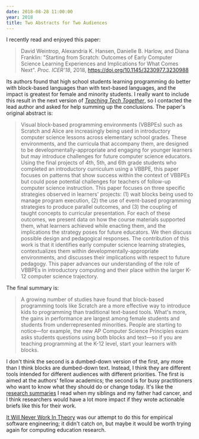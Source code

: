 ```yaml
---
date: 2018-08-28 11:00:00
year: 2018
title: Two Abstracts for Two Audiences
---
```


I recently read and enjoyed this paper:

> David Weintrop, Alexandria K. Hansen, Danielle B. Harlow, and Diana Franklin:
> "Starting from Scratch: Outcomes of Early Computer Science Learning Experiences and Implications for What Comes Next".
> *Proc. ICER'18*, 2018, <https://doi.org/10.1145/3230977.3230988>

Its authors found that high school students learning programming do better with
block-based languages than with text-based languages, and the impact is greatest
for female and minority students.  I really want to include this result in the
next version of *[Teaching Tech Together](http://teachtogether.tech)*, so I
contacted the lead author and asked for help summing up the conclusions.  The
paper's original abstract is:

> Visual block-based programming environments (VBBPEs) such as Scratch and Alice
> are increasingly being used in introductory computer science lessons across
> elementary school grades.  These environments, and the curricula that
> accompany them, are designed to be developmentally-appropriate and engaging
> for younger learners but may introduce challenges for future computer science
> educators.  Using the final projects of 4th, 5th, and 6th grade students who
> completed an introductory curriculum using a VBBPE, this paper focuses on
> patterns that show success within the context of VBBPEs but could pose
> potential challenges for teachers of follow-up computer science instruction.
> This paper focuses on three specific strategies observed in learners'
> projects: (1) wait blocks being used to manage program execution, (2) the use
> of event-based programming strategies to produce parallel outcomes, and (3)
> the coupling of taught concepts to curricular presentation.  For each of these
> outcomes, we present data on how the course materials supported them, what
> learners achieved while enacting them, and the implications the strategy poses
> for future educators.  We then discuss possible design and pedagogical
> responses.  The contribution of this work is that it identifies early computer
> science learning strategies, contextualizes them within
> developmentally-appropriate environments, and discusses their implications
> with respect to future pedagogy.  This paper advances our understanding of the
> role of VBBPEs in introductory computing and their place within the larger
> K-12 computer science trajectory.

The final summary is:

> A growing number of studies have found that block-based programming tools like
> Scratch are a more effective way to introduce kids to programming than
> traditional text-based tools.  What's more, the gains in performance are
> largest among female students and students from underrepresented minorities.
> People are starting to notice—for example, the new AP Computer Science
> Principles exam asks students questions using both blocks and text—so if
> you are teaching programming at the K-12 level, start your learners with
> blocks.

I don't think the second is a dumbed-down version of the first, any more than I
think blocks are dumbed-down text.  Instead, I think they are different tools
intended for different audiences with different priorities.  The first is aimed
at the authors' fellow academics; the second is for busy practitioners who want
to know what they should do or change today.  It's like the [research
summaries](https://www.cancer.net/research-and-advocacy/research-summaries) I
read when my siblings and my father had cancer, and I think researchers would
have a lot more impact if they wrote actionable briefs like this for their work.

[It Will Never Work In Theory](http://neverworkintheory.org/) was our attempt to
do this for empirical software engineering; it didn't catch on, but maybe it
would be worth trying again for computing education research.
